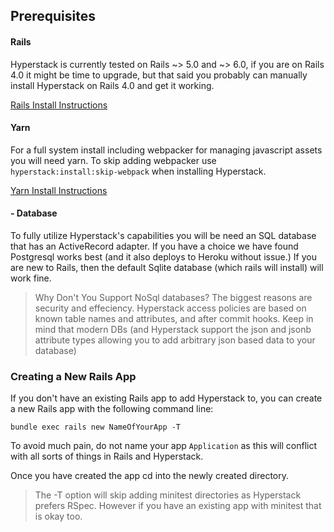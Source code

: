 ## Prerequisites

#### Rails

Hyperstack is currently tested on Rails ~> 5.0 and ~> 6.0, if you are on Rails 4.0 it might be time to upgrade, but that said you probably can manually install Hyperstack on Rails 4.0 and get it working.

[Rails Install Instructions](http://railsinstaller.org/en)

#### Yarn

For a full system install including webpacker for managing javascript assets you will
need yarn.  To skip adding webpacker use `hyperstack:install:skip-webpack` when installing Hyperstack.

[Yarn Install Instructions](https://yarnpkg.com/en/docs/install#mac-stable)

#### - Database

To fully utilize Hyperstack's capabilities you will be need an SQL database that has an ActiveRecord adapter. If you have a choice we have found Postgresql works best (and it also deploys to Heroku without issue.)  If you are new to Rails, then the default Sqlite database (which rails will install) will work fine.
> Why Don't You Support NoSql databases?  The biggest reasons are security and effeciency.  Hyperstack access policies are based on known table names and attributes, and after commit hooks.  Keep in mind that modern DBs (and Hyperstack support the json and jsonb attribute types allowing you to add arbitrary json based data to your database)

### Creating a New Rails App

If you don't have an existing Rails app to add Hyperstack to, you can create a new Rails app
with the following command line:

```
bundle exec rails new NameOfYourApp -T
```

To avoid much pain, do not name your app `Application` as this will conflict with all sorts of
things in Rails and Hyperstack.

Once you have created the app cd into the newly created directory.

> The -T option will skip adding minitest directories as Hyperstack prefers RSpec.  However if you have an existing app with minitest that is okay too.
